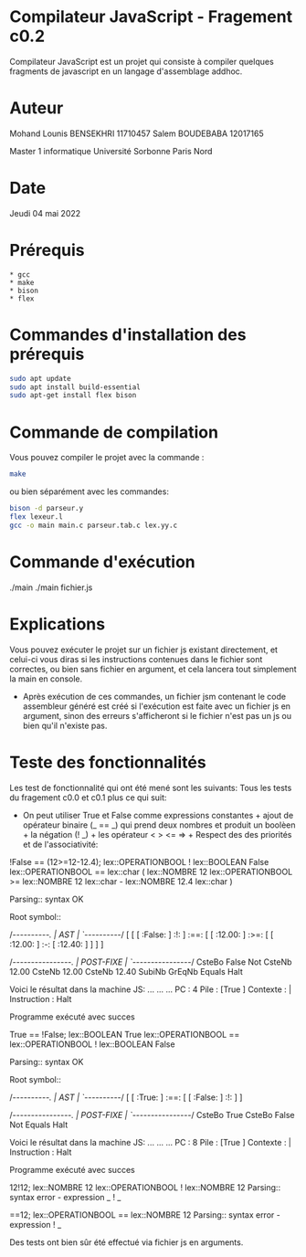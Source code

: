 # Compilateur JavaScript - Fragement c0.2
Compilateur JavaScript est un projet qui consiste à compiler quelques fragments de javascript en un langage d'assemblage addhoc.

# Auteur
Mohand Lounis BENSEKHRI     11710457
Salem BOUDEBABA             12017165
		
Master 1 informatique 
Université Sorbonne Paris Nord

# Date
Jeudi 04 mai 2022

# Prérequis
    * gcc
    * make
    * bison
    * flex

# Commandes d'installation des prérequis
```bash 
sudo apt update
sudo apt install build-essential
sudo apt-get install flex bison
```

# Commande de compilation
Vous pouvez compiler le projet avec la commande :
```bash 
make
```

ou bien séparément avec les commandes: 
```bash 
bison -d parseur.y
flex lexeur.l
gcc -o main main.c parseur.tab.c lex.yy.c
```

# Commande d'exécution
./main
./main fichier.js

# Explications
Vous pouvez exécuter le projet sur un fichier js existant directement, et celui-ci vous diras si les instructions contenues dans le fichier sont correctes, ou bien sans fichier en argument, et cela lancera tout simplement la main en console.

- Après exécution de ces commandes, un fichier jsm contenant le code assembleur généré est créé si l'exécution est faite avec un fichier js en argument, sinon des erreurs s'afficheront si le fichier n'est pas un js ou bien qu'il n'existe pas.

# Teste des fonctionnalités
Les test de fonctionnalité qui ont été mené sont les suivants: 
Tous les tests du fragement c0.0 et c0.1 plus ce qui suit:

* On peut utiliser True et False comme expressions constantes + ajout de opérateur binaire (_ == _) qui prend deux nombres et produit un boolèen + la négation (! _) + les opérateur <  >  <=  => + Respect des des priorités et de l'associativité:

!False == (12>=12-12.4);
lex::OPERATIONBOOL !
lex::BOOLEAN False
lex::OPERATIONBOOL ==
lex::char (
lex::NOMBRE 12
lex::OPERATIONBOOL >=
lex::NOMBRE 12
lex::char -
lex::NOMBRE 12.4
lex::char )

Parsing:: syntax OK

Root symbol:: 

/*----------.
|    AST    |
`----------*/
[ [ [ :False: ] :!: ] :==: [ [ :12.00: ] :>=: [ [ :12.00: ] :-: [ :12.40: ] ] ] ] 

/*----------------.
|    POST-FIXE    |
`----------------*/
CsteBo False
Not
CsteNb 12.00
CsteNb 12.00
CsteNb 12.40
SubiNb
GrEqNb
Equals
Halt


Voici le résultat dans la machine JS:
...
...
...
PC : 4
Pile : [True ]
Contexte : |
Instruction : Halt

Programme exécuté avec succes 




True == !False;
lex::BOOLEAN True
lex::OPERATIONBOOL ==
lex::OPERATIONBOOL !
lex::BOOLEAN False

Parsing:: syntax OK

Root symbol:: 

/*----------.
|    AST    |
`----------*/
[ [ :True: ] :==: [ [ :False: ] :!: ] ] 

/*----------------.
|    POST-FIXE    |
`----------------*/
CsteBo True
CsteBo False
Not
Equals
Halt

Voici le résultat dans la machine JS:
...
...
...
PC : 8
Pile : [True ]
Contexte : |
Instruction : Halt

Programme exécuté avec succes 



12!12;
lex::NOMBRE 12
lex::OPERATIONBOOL !
lex::NOMBRE 12
Parsing:: syntax error - expression _ ! _ 



==12;
lex::OPERATIONBOOL ==
lex::NOMBRE 12
Parsing:: syntax error - expression ! _


Des tests ont bien sûr été effectué via fichier js en arguments.